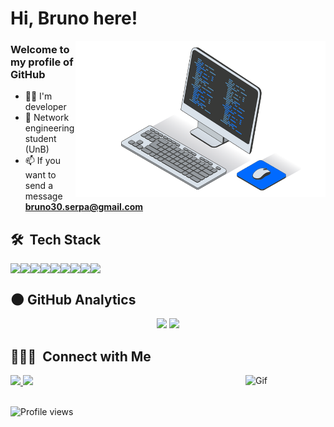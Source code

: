 <div align="left">
  <h1>Hi, Bruno here!</h1>
</div>
<img src="images/computer-5425039-4558296.png" min-width="400px" max-width="450px" width="400px" align="right" alt="Computador">

### Welcome to my profile of GitHub

- 🧑‍💻 I'm developer
- 📘 Network engineering student (UnB)
- 📫 If you want to send a message  **bruno30.serpa@gmail.com**

## 🛠 &nbsp;Tech Stack 

<div style="display: flex">
  <img src="https://skillicons.dev/icons?i=html"/>
  <img src="https://skillicons.dev/icons?i=css"/>
  <img src="https://skillicons.dev/icons?i=js"/>
  <img src="https://skillicons.dev/icons?i=electron"/>
  <img src="https://skillicons.dev/icons?i=cpp"/>
  <img src="https://skillicons.dev/icons?i=ps"/>
  <img src="https://skillicons.dev/icons?i=ai"/>
  <img src="https://skillicons.dev/icons?i=figma"/>
  <img src="https://skillicons.dev/icons?i=gamemakerstudio"/>
</div>

## :new_moon: GitHub Analytics

<div align="center">
  <img height="160em" src="https://github-readme-stats.vercel.app/api?username=Bruno-serpa&show_icons=true&theme=transparent&&rank_icon=github&custom_title=Bruno-Serpa"/>
  <img height="160em" src="https://github-readme-stats.vercel.app/api/top-langs/?username=Bruno-serpa&layout=compact&theme=transparent"/>
</div>

## 👨🏻‍💼 &nbsp;Connect with Me

<div display="flex" gap="30px">

  <a href="https://www.linkedin.com/in/bruno-serpa-491108281/" target="_blank" rel="external" alt="Linkedin">
  <img width="118px" src="https://img.shields.io/badge/LinkedIn-0077B5?style=for-the-badge&logo=linkedin&logoColor=white"/> 
  </a>
  <a href="mailto:bruno30.serpa@gmail.com" target="_blank" rel="external" alt="Gmail">
  <img width="113px" src="https://img.shields.io/badge/Gmail-D14836?style=for-the-badge&logo=gmail&logoColor=white"/> 
  </a>

  <img align="right" alt="Gif" height="106" width="128" src="https://static.wixstatic.com/media/9affd1_c418a4df42c847e08424f4e6dd149a90~mv2.gif" />
</div>

<br>
<p align="left"> 
<img src="https://komarev.com/ghpvc/?username=Bruno-Serpa&color=blue" alt="Profile views" /> 
</p>
